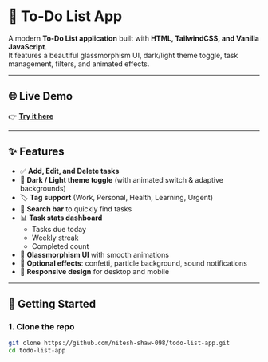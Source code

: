 # 📝 To-Do List App

A modern **To-Do List application** built with **HTML, TailwindCSS, and Vanilla JavaScript**.  
It features a beautiful glassmorphism UI, dark/light theme toggle, task management, filters, and animated effects.

---

## 🌐 Live Demo

👉 [**Try it here**](https://nitesh-shaw-098.github.io/to-do-list-app/)  

---

## ✨ Features

- ✅ **Add, Edit, and Delete tasks**  
- 🎨 **Dark / Light theme toggle** (with animated switch & adaptive backgrounds)  
- 🏷️ **Tag support** (Work, Personal, Health, Learning, Urgent)  
- 🔎 **Search bar** to quickly find tasks  
- 📊 **Task stats dashboard**  
  - Tasks due today  
  - Weekly streak  
  - Completed count  
- 🌈 **Glassmorphism UI** with smooth animations  
- 🎉 **Optional effects**: confetti, particle background, sound notifications  
- 📱 **Responsive design** for desktop and mobile  

---

## 🚀 Getting Started

### 1. Clone the repo
```bash
git clone https://github.com/nitesh-shaw-098/todo-list-app.git
cd todo-list-app
